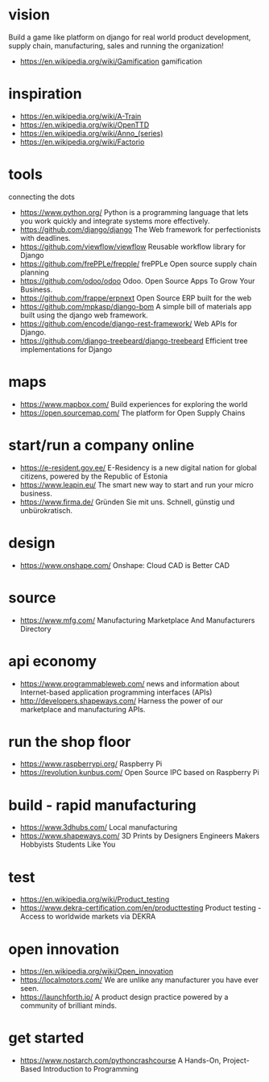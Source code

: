 # vision
Build a game like platform on django for real world product development, supply chain, manufacturing, sales and running the organization!
* https://en.wikipedia.org/wiki/Gamification gamification

# inspiration
* https://en.wikipedia.org/wiki/A-Train
* https://en.wikipedia.org/wiki/OpenTTD
* https://en.wikipedia.org/wiki/Anno_(series)
* https://en.wikipedia.org/wiki/Factorio

# tools
connecting the dots
* https://www.python.org/ Python is a programming language that lets you work quickly and integrate systems more effectively.
* https://github.com/django/django The Web framework for perfectionists with deadlines.
* https://github.com/viewflow/viewflow Reusable workflow library for Django
* https://github.com/frePPLe/frepple/ frePPLe Open source supply chain planning
* https://github.com/odoo/odoo Odoo. Open Source Apps To Grow Your Business.
* https://github.com/frappe/erpnext Open Source ERP built for the web
* https://github.com/mpkasp/django-bom A simple bill of materials app built using the django web framework. 
* https://github.com/encode/django-rest-framework/ Web APIs for Django.
* https://github.com/django-treebeard/django-treebeard Efficient tree implementations for Django

# maps
* https://www.mapbox.com/ Build experiences for exploring the world
* https://open.sourcemap.com/ The platform for Open Supply Chains

# start/run a company online
* https://e-resident.gov.ee/ E-Residency is a new digital nation for global citizens, powered by the Republic of Estonia
* https://www.leapin.eu/ The smart new way to start and run your micro business. 
* https://www.firma.de/ Gründen Sie mit uns. Schnell, günstig und unbürokratisch.

# design  
* https://www.onshape.com/ Onshape: Cloud CAD is Better CAD

# source
* https://www.mfg.com/ Manufacturing Marketplace And Manufacturers Directory

# api economy
* https://www.programmableweb.com/ news and information about Internet-based application programming interfaces (APIs)
* http://developers.shapeways.com/ Harness the power of our marketplace and manufacturing APIs.

# run the shop floor
* https://www.raspberrypi.org/ Raspberry Pi
* https://revolution.kunbus.com/ Open Source IPC based on Raspberry Pi

# build - rapid manufacturing
* https://www.3dhubs.com/ Local manufacturing
* https://www.shapeways.com/ 3D Prints by Designers Engineers Makers Hobbyists Students Like You

# test
* https://en.wikipedia.org/wiki/Product_testing
* https://www.dekra-certification.com/en/producttesting Product testing - Access to worldwide markets via DEKRA

# open innovation
* https://en.wikipedia.org/wiki/Open_innovation
* https://localmotors.com/ We are unlike any manufacturer you have ever seen.
* https://launchforth.io/ A product design practice powered by a community of brilliant minds.

# get started
* https://www.nostarch.com/pythoncrashcourse A Hands-On, Project-Based Introduction to Programming
